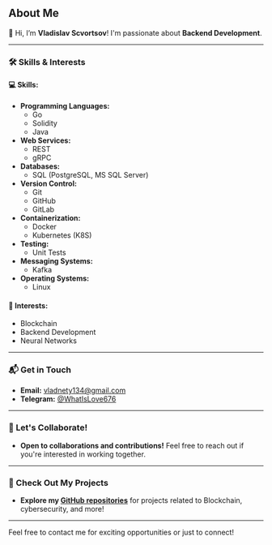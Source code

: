## About Me

👋 Hi, I’m **Vladislav Scvortsov**! I'm passionate about **Backend Development**.

---

### 🛠️ Skills & Interests

#### 💻 **Skills:**

- **Programming Languages:** 
  - Go 
  - Solidity
  - Java
- **Web Services:** 
  - REST 
  - gRPC
- **Databases:** 
  - SQL (PostgreSQL, MS SQL Server)
- **Version Control:** 
  - Git 
  - GitHub 
  - GitLab
- **Containerization:** 
  - Docker 
  - Kubernetes (K8S)
- **Testing:** 
  - Unit Tests
- **Messaging Systems:** 
  - Kafka
- **Operating Systems:** 
  - Linux

#### 👀 **Interests:**
- Blockchain
- Backend Development
- Neural Networks

---

### 📬 Get in Touch

- **Email:** [vladnety134@gmail.com](mailto:vladnety134@gmail.com)
- **Telegram:** [@WhatIsLove676](https://web.telegram.org/a/)

---

### 🤝 Let's Collaborate!

- **Open to collaborations and contributions!** Feel free to reach out if you're interested in working together.

---

### 🚀 Check Out My Projects

- **Explore my [GitHub repositories](https://github.com/yourusername)** for projects related to Blockchain, cybersecurity, and more!

---

Feel free to contact me for exciting opportunities or just to connect!

